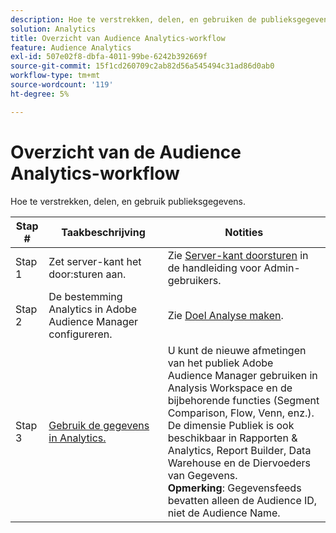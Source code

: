 ```yaml
---
description: Hoe te verstrekken, delen, en gebruiken de publieksgegevens.
solution: Analytics
title: Overzicht van Audience Analytics-workflow
feature: Audience Analytics
exl-id: 507e02f8-dbfa-4011-99be-6242b392669f
source-git-commit: 15f1cd260709c2ab82d56a545494c31ad86d0ab0
workflow-type: tm+mt
source-wordcount: '119'
ht-degree: 5%

---
```


# Overzicht van de Audience Analytics-workflow

Hoe te verstrekken, delen, en gebruik publieksgegevens.

| Stap # | Taakbeschrijving | Notities |
|--- |--- |--- |
| Stap 1 | Zet server-kant het door:sturen aan. | Zie [Server-kant doorsturen](/help/admin/admin/c-manage-report-suites/c-edit-report-suites/general/c-server-side-forwarding/ssf.md) in de handleiding voor Admin-gebruikers. |
| Stap 2 | De bestemming Analytics in Adobe Audience Manager configureren. | Zie [Doel Analyse maken](https://experienceleague.adobe.com/docs/audience-manager/user-guide/features/destinations/experience-cloud-destinations/create-analytics-destination.html). |
| Stap 3 | [Gebruik de gegevens in Analytics.](/help/integrate/c-audience-analytics/c-workflow/use-audience-data-analytics.md) | U kunt de nieuwe afmetingen van het publiek Adobe Audience Manager gebruiken in Analysis Workspace en de bijbehorende functies (Segment Comparison, Flow, Venn, enz.). <br>De dimensie Publiek is ook beschikbaar in Rapporten &amp; Analytics, Report Builder, Data Warehouse en de Diervoeders van Gegevens. <br>**Opmerking**: Gegevensfeeds bevatten alleen de Audience ID, niet de Audience Name. |

